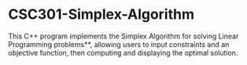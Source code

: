 # CSC301-Simplex-Algorithm
This C++ program implements the Simplex Algorithm for solving Linear Programming problems**, allowing users to input constraints and an objective function, then computing and displaying the optimal solution.
